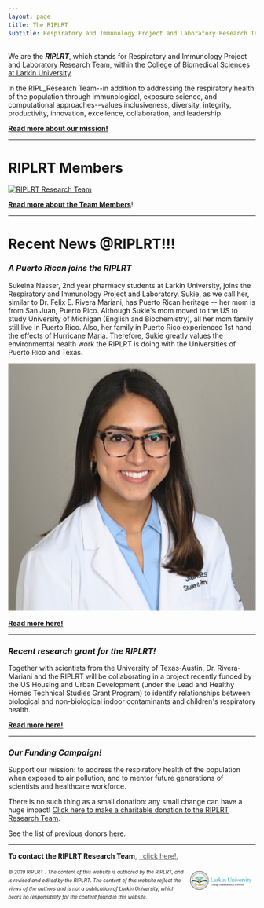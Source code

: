 ```yaml
---
layout: page
title: The RIPLRT
subtitle: Respiratory and Immunology Project and Laboratory Research Team
---
```


We are the <b><i>RIPLRT</i></b>, which stands for Respiratory and Immunology Project and Laboratory Research Team, within the 
<a href="http://ularkin.org/college-of-biomedical-sciences/" target="_blank">College of Biomedical Sciences at Larkin University</a>.

In the RIPL_Research Team--in addition to addressing the respiratory health of the population through immunological, exposure science, and computational approaches--values inclusiveness, diversity, integrity, productivity, innovation, excellence, collaboration, and leadership.

<b><a href="mission" class="list-filter">Read more about our mission!</a></b>

---
# RIPLRT Members

<a href="https://www.riplrt.com/members/">
  <img src="/img/RIPL_EffectRT5.png" alt="RIPLRT Research Team" class="inline"/>
</a>

[**Read more about the Team Members**](https://www.riplrt.com/members)!

---
# Recent News @RIPLRT!!!

### *A Puerto Rican joins the RIPLRT*

Sukeina Nasser, 2nd year pharmacy students at Larkin University, joins the Respiratory and Immunology Project and Laboratory. Sukie, as we call her, similar to Dr. Felix E. Rivera Mariani, has Puerto Rican heritage -- her mom is from San Juan, Puerto Rico. Although Sukie's mom moved to the US to study University of Michigan (English and Biochemistry), all her mom family still live in Puerto Rico. Also, her family in Puerto Rico experienced 1st hand the effects of Hurricane Maria. Therefore, Sukie greatly values the environmental health work the RIPLRT is doing with the Universities of Puerto Rico and Texas. 


<a href="https://www.riplrt.com/2019-06-24-puertorican-in-riplrt/">
  <img src="/img/Sukeina.png" alt="RIPLRT Research Team" class="inline"/>
</a>


<b><a href="https://www.riplrt.com/2019-06-24-puertorican-in-riplrt/" class="list-filter">Read more here!</a></b>

---
### *Recent research grant for the RIPLRT!*

Together with scientists from the University of Texas-Austin, Dr. Rivera-Mariani and the RIPLRT will be collaborating in a project recently funded by the US Housing and Urban Development (under the Lead and Healthy Homes Technical Studies Grant Program) to identify relationships between biological and non-biological indoor contaminants and children's respiratory health. 

<b><a href="https://www.riplrt.com/2018-11-29-hud-grant-indoor-pollution/" class="list-filter">Read more here!</a></b>

---
### *Our Funding Campaign!*

Support our mission: to address the respiratory health of the population when exposed to air pollution, and to mentor future generations of scientists and healthcare workforce.

There is no such thing as a small donation: any small change can have a huge impact! <a href="https://www.gofundme.com/advocate-for-the-ripleffect?sharetype=teams&member=275308&rcid=r01-153687396981-61436b19e158485d&pc=ot_co_campmgmt_w" target="_blank">Click here to make a charitable donation to the RIPLRT Research Team</a>.

See the list of previous donors [here](https://www.riplrt.com/donors).


---
**To contact the RIPLRT Research Team**, 
<a href="mailto:contactus@riplrt.com" target="_blank" style="color:#515151;"><i class="fa fa-envelope" style="font-size:1em"></i> &nbsp; click here!.<br></a>

<a href="http://ularkin.org/college-of-biomedical-sciences/">
  <img src="/img/LU-Biomed-Logo-Horizontal-1.png" alt="College of Biomedical Sciences at Larkin University" align="right" style="width: 25%; height: 25%; margin:8px"/>
</a>

<font size="1">&#169; 2019 RIPLRT . <i>The content of this website is authored by the RIPLRT, and is revised and edited by the RIPLRT. The content of this website reflect the views of the authors and is not a publication of Larkin University, which bears no responsibility for the content found in this website</i>.</font>



